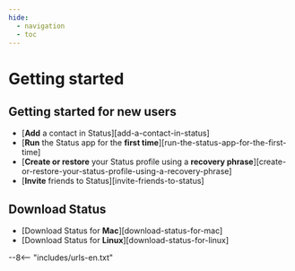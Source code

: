 ```yaml
---
hide:
  - navigation
  - toc
---
```


# Getting started

## Getting started for new users

- [**Add** a contact in Status][add-a-contact-in-status]
- [**Run** the Status app for the **first time**][run-the-status-app-for-the-first-time]
- [**Create or restore** your Status profile using a **recovery phrase**][create-or-restore-your-status-profile-using-a-recovery-phrase]
- [**Invite** friends to Status][invite-friends-to-status]

## Download Status

- [Download Status for **Mac**][download-status-for-mac]
- [Download Status for **Linux**][download-status-for-linux]

--8<-- "includes/urls-en.txt"
